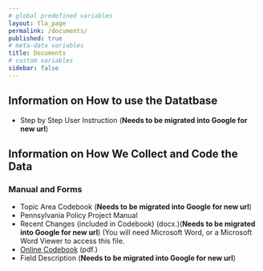 ```yaml
---
# global predefined variables
layout: tla_page
permalink: /documents/
published: true
# meta-data variables
title: Documents
# custom variables
sidebar: false
---
```

## Information on How to use the Datatbase
- Step by Step User Instruction (**Needs to be migrated into Google for new url**)

## Information on How We Collect and Code the Data

### Manual and Forms
- Topic Area Codebook (**Needs to be migrated into Google for new url**)
- Pennsylvania Policy Project Manual
- Recent Changes (included in Codebook) (docx.)(**Needs to be migrated into Google for new url**) (You will need Microsoft Word, or a Microsoft Word Viewer to access this file.
- [Online Codebook](https://liberalarts.temple.edu/sites/liberalarts/files/Pennsylvania%20Policy%20Database%20Codebook.pdf) (pdf.)
- Field Description (**Needs to be migrated into Google for new url**)
